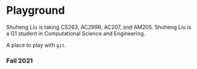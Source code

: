 # Playground
Shuheng Liu is taking CS263, AC299R, AC207, and AM205.
Shuheng Liu is a G1 student in Computational Science and Engineering.

A place to play with `git`.

### Fall 2021
